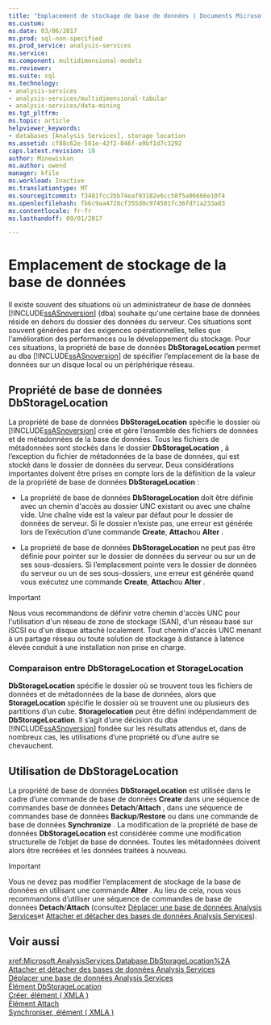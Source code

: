 ```yaml
---
title: "Emplacement de stockage de base de données | Documents Microsoft"
ms.custom: 
ms.date: 03/06/2017
ms.prod: sql-non-specified
ms.prod_service: analysis-services
ms.service: 
ms.component: multidimensional-models
ms.reviewer: 
ms.suite: sql
ms.technology:
- analysis-services
- analysis-services/multidimensional-tabular
- analysis-services/data-mining
ms.tgt_pltfrm: 
ms.topic: article
helpviewer_keywords:
- databases [Analysis Services], storage location
ms.assetid: cf88c62e-581e-42f2-846f-a9bf1d7c3292
caps.latest.revision: 18
author: Minewiskan
ms.author: owend
manager: kfile
ms.workload: Inactive
ms.translationtype: MT
ms.sourcegitcommit: f3481fcc2bb74eaf93182e6cc58f5a06666e10f4
ms.openlocfilehash: fb6c9aa4728cf355d0c974501fc36fd71a233a83
ms.contentlocale: fr-fr
ms.lasthandoff: 09/01/2017

---
```

# <a name="database-storage-location"></a>Emplacement de stockage de la base de données
  Il existe souvent des situations où un administrateur de base de données [!INCLUDE[ssASnoversion](../../includes/ssasnoversion-md.md)] (dba) souhaite qu'une certaine base de données réside en dehors du dossier des données du serveur. Ces situations sont souvent générées par des exigences opérationnelles, telles que l'amélioration des performances ou le développement du stockage. Pour ces situations, la propriété de base de données **DbStorageLocation** permet au dba [!INCLUDE[ssASnoversion](../../includes/ssasnoversion-md.md)] de spécifier l’emplacement de la base de données sur un disque local ou un périphérique réseau.  
  
## <a name="dbstoragelocation-database-property"></a>Propriété de base de données DbStorageLocation  
 La propriété de base de données **DbStorageLocation** spécifie le dossier où [!INCLUDE[ssASnoversion](../../includes/ssasnoversion-md.md)] crée et gère l’ensemble des fichiers de données et de métadonnées de la base de données. Tous les fichiers de métadonnées sont stockés dans le dossier **DbStorageLocation** , à l’exception du fichier de métadonnées de la base de données, qui est stocké dans le dossier de données du serveur. Deux considérations importantes doivent être prises en compte lors de la définition de la valeur de la propriété de base de données **DbStorageLocation** :  
  
-   La propriété de base de données **DbStorageLocation** doit être définie avec un chemin d'accès au dossier UNC existant ou avec une chaîne vide. Une chaîne vide est la valeur par défaut pour le dossier de données de serveur. Si le dossier n’existe pas, une erreur est générée lors de l’exécution d’une commande **Create**, **Attach**ou **Alter** .  
  
-   La propriété de base de données **DbStorageLocation** ne peut pas être définie pour pointer sur le dossier de données du serveur ou sur un de ses sous-dossiers. Si l’emplacement pointe vers le dossier de données du serveur ou un de ses sous-dossiers, une erreur est générée quand vous exécutez une commande **Create**, **Attach**ou **Alter** .  
  
> [!IMPORTANT]  
>  Nous vous recommandons de définir votre chemin d'accès UNC pour l'utilisation d'un réseau de zone de stockage (SAN), d'un réseau basé sur iSCSI ou d'un disque attaché localement. Tout chemin d'accès UNC menant à un partage réseau ou toute solution de stockage à distance à latence élevée conduit à une installation non prise en charge.  
  
### <a name="dbstoragelocation-compared-to-storagelocation"></a>Comparaison entre DbStorageLocation et StorageLocation  
 **DbStorageLocation** spécifie le dossier où se trouvent tous les fichiers de données et de métadonnées de la base de données, alors que **StorageLocation** spécifie le dossier où se trouvent une ou plusieurs des partitions d’un cube. **Storagelocation** peut être défini indépendamment de **DbStorageLocation**. Il s’agit d’une décision du dba [!INCLUDE[ssASnoversion](../../includes/ssasnoversion-md.md)] fondée sur les résultats attendus et, dans de nombreux cas, les utilisations d’une propriété ou d’une autre se chevauchent.  
  
## <a name="dbstoragelocation-usage"></a>Utilisation de DbStorageLocation  
 La propriété de base de données **DbStorageLocation** est utilisée dans le cadre d’une commande de base de données **Create** dans une séquence de commandes base de données **Detach**/**Attach** , dans une séquence de commandes base de données **Backup**/**Restore** ou dans une commande de base de données **Synchronize** . La modification de la propriété de base de données **DbStorageLocation** est considérée comme une modification structurelle de l’objet de base de données. Toutes les métadonnées doivent alors être recréées et les données traitées à nouveau.  
  
> [!IMPORTANT]  
>  Vous ne devez pas modifier l’emplacement de stockage de la base de données en utilisant une commande **Alter** . Au lieu de cela, nous vous recommandons d’utiliser une séquence de commandes de base de données **Detach**/**Attach** (consultez [Déplacer une base de données Analysis Services](../../analysis-services/multidimensional-models/move-an-analysis-services-database.md)et [Attacher et détacher des bases de données Analysis Services](../../analysis-services/multidimensional-models/attach-and-detach-analysis-services-databases.md)).  
  
## <a name="see-also"></a>Voir aussi  
 <xref:Microsoft.AnalysisServices.Database.DbStorageLocation%2A>   
 [Attacher et détacher des bases de données Analysis Services](../../analysis-services/multidimensional-models/attach-and-detach-analysis-services-databases.md)   
 [Déplacer une base de données Analysis Services](../../analysis-services/multidimensional-models/move-an-analysis-services-database.md)   
 [Élément DbStorageLocation](../../analysis-services/xmla/xml-elements-properties/dbstoragelocation-element.md)   
 [Créer, élément &#40; XMLA &#41;](../../analysis-services/xmla/xml-elements-commands/create-element-xmla.md)   
 [Élément Attach](../../analysis-services/xmla/xml-elements-commands/attach-element.md)   
 [Synchroniser, élément &#40; XMLA &#41;](../../analysis-services/xmla/xml-elements-commands/synchronize-element-xmla.md)  
  
  

